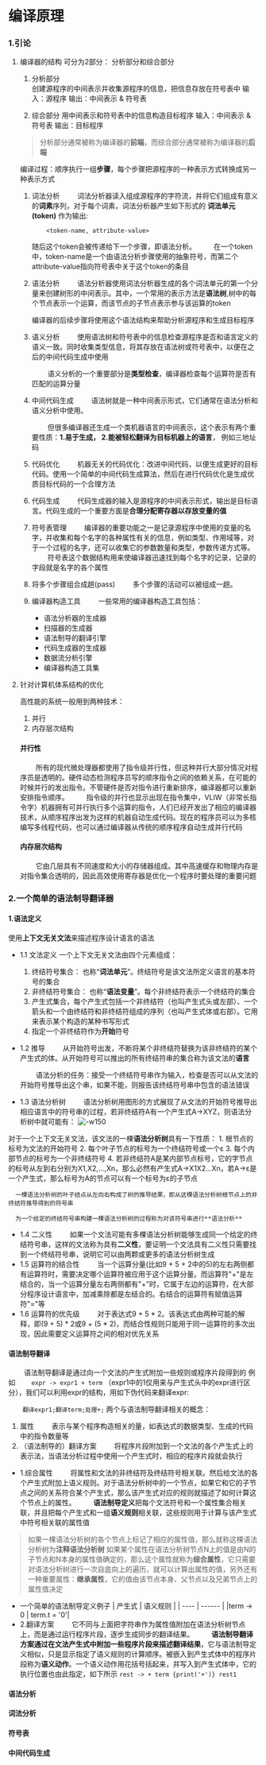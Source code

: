 # 编译原理
### 1.引论
1. 编译器的结构
    可分为2部分： 分析部分和综合部分
    1. 分析部分  
    创建源程序的中间表示并收集源程序的信息，把信息存放在符号表中
    输入：源程序
    输出：中间表示 & 符号表
    
    1. 综合部分 
    用中间表示和符号表中的信息构造目标程序
    输入：中间表示 & 符号表
    输出：目标程序
    
   > 分析部分通常被称为编译器的**前端**，而综合部分通常被称为编译器的**后端**
   
   编译过程：顺序执行一组**步骤**，每个步骤把源程序的一种表示方式转换成另一种表示方式
      
      1. 词法分析
       &nbsp;&nbsp;&nbsp;&nbsp;&nbsp;&nbsp;&nbsp;&nbsp;词法分析器读入组成源程序的字符流，并将它们组成有意义的**词素**序列，对于每个词素，词法分析器产生如下形式的 __词法单元\(token)__ 作为输出:
       
                 <token-name, attribute-value>
       
         随后这个token会被传递给下一个步骤，即语法分析。
   &nbsp;&nbsp;&nbsp;&nbsp;&nbsp;&nbsp;&nbsp;&nbsp;在一个token中，token-name是一个由语法分析步骤使用的抽象符号，而第二个attribute-value指向符号表中关于这个token的条目
   
      2. 语法分析
      &nbsp;&nbsp;&nbsp;&nbsp;&nbsp;&nbsp;&nbsp;&nbsp;语法分析器使用词法分析器生成的各个词法单元的第一个分量来创建树形的中间表示。其中，一个常用的表示方法是**语法树**,树中的每个节点表示一个运算，而该节点的子节点表示参与该运算的token
      
         编译器的后续步骤将使用这个语法结构来帮助分析源程序和生成目标程序
     3. 语义分析
         &nbsp;&nbsp;&nbsp;&nbsp;&nbsp;&nbsp;&nbsp;&nbsp;使用语法树和符号表中的信息检查源程序是否和语言定义的语义一致。同时收集类型信息，将其存放在语法树或符号表中，以便在之后的中间代码生成中使用
         
         &nbsp;&nbsp;&nbsp;&nbsp;&nbsp;&nbsp;&nbsp;&nbsp;语义分析的一个重要部分是**类型检查**，编译器检查每个运算符是否有匹配的运算分量
     4. 中间代码生成
     &nbsp;&nbsp;&nbsp;&nbsp;&nbsp;&nbsp;&nbsp;&nbsp;语法树就是一种中间表示形式，它们通常在语法分析和语义分析中使用。
     
        &nbsp;&nbsp;&nbsp;&nbsp;&nbsp;&nbsp;&nbsp;&nbsp;但很多编译器还生成一个类机器语言的中间表示，这个表示有两个重要性质：**1.易于生成， 2.能被轻松翻译为目标机器上的语言**， 例如三地址码
        
    5. 代码优化 
       &nbsp;&nbsp;&nbsp;&nbsp;&nbsp;&nbsp;&nbsp;&nbsp;机器无关的代码优化：改进中间代码，以便生成更好的目标代码。使用一个简单的中间代码生成算法，然后在进行代码优化是生成优质目标代码的一个合理方法
       
    6. 代码生成
       &nbsp;&nbsp;&nbsp;&nbsp;&nbsp;&nbsp;&nbsp;&nbsp;代码生成器的输入是源程序的中间表示形式，输出是目标语言。代码生成的一个重要方面是**合理分配寄存器以存放变量的值**
       
    7. 符号表管理
       &nbsp;&nbsp;&nbsp;&nbsp;&nbsp;&nbsp;&nbsp;&nbsp;编译器的重要功能之一是记录源程序中使用的变量的名字，并收集和每个名字的各种属性有关的信息，例如类型、作用域等，对于一个过程的名字，还可以收集它的参数数量和类型，参数传递方式等。
       &nbsp;&nbsp;&nbsp;&nbsp;&nbsp;&nbsp;&nbsp;&nbsp;符号表这个数据结构用来使编译器迅速找到每个名字的记录，记录的字段就是名字的各个属性
    
    8. 将多个步骤组合成趟(pass)
        &nbsp;&nbsp;&nbsp;&nbsp;&nbsp;&nbsp;&nbsp;&nbsp;多个步骤的活动可以被组成一趟。
        
    9. 编译器构造工具
       &nbsp;&nbsp;&nbsp;&nbsp;&nbsp;&nbsp;&nbsp;&nbsp;一些常用的编译器构造工具包括：
       * 语法分析器的生成器
       * 扫描器的生成器
       * 语法制导的翻译引擎
       * 代码生成器的生成器
       * 数据流分析引擎
       * 编译器构造工具集
       
2. 针对计算机体系结构的优化
 
     高性能的系统一般用到两种技术：
     1. 并行 
     2. 内存层次结构
     
     #### 并行性
     &nbsp;&nbsp;&nbsp;&nbsp;&nbsp;&nbsp;&nbsp;&nbsp;所有的现代微处理器都使用了指令级并行性，但这种并行大部分情况对程序员是透明的。硬件动态检测程序员写的顺序指令之间的依赖关系，在可能的时候并行的发出指令。不管硬件是否对指令进行重新排序，编译器都可以重新安排指令顺序。
     &nbsp;&nbsp;&nbsp;&nbsp;&nbsp;&nbsp;&nbsp;&nbsp;指令级的并行也显示出现在指令集中，VLIW（非常长指令字）机器拥有可并行执行多个运算的指令，人们已经开发出了相应的编译器技术，从顺序程序出发为这样的机器自动生成代码。现在的程序员可以为多核编写多线程代码，也可以通过编译器从传统的顺序程序自动生成并行代码
     
     #### 内存层次结构
     &nbsp;&nbsp;&nbsp;&nbsp;&nbsp;&nbsp;&nbsp;&nbsp;它由几层具有不同速度和大小的存储器组成。其中高速缓存和物理内存是对指令集合透明的，因此高效使用寄存器是优化一个程序时要处理的重要问题
     
### 2.一个简单的语法制导翻译器


  #### 1.语法定义
  使用**上下文无关文法**来描述程序设计语言的语法
  - 1.1 文法定义
  一个上下文无关文法由四个元素组成：
       1. 终结符号集合： 也称“**词法单元**”。终结符号是该文法所定义语言的基本符号的集合
       2. 非终结符号集合： 也称“**语法变量**”。每个非终结符表示一个终结符的集合
       3. 产生式集合，每个产生式包括一个非终结符（也叫产生式头或左部）、一个箭头和一个由终结符和非终结符组成的序列（也叫产生式体或右部）。它用来表示某个构造的某种书写形式
       4. 指定一个非终结符作为**开始**符号
  
  - 1.2 推导
    &nbsp;&nbsp;&nbsp;&nbsp;&nbsp;&nbsp;&nbsp;&nbsp;从开始符号出发，不断将某个非终结符替换为该非终结符的某个产生式的体。从开始符号可以推出的所有终结符串的集合称为该文法的**语言**
    
    &nbsp;&nbsp;&nbsp;&nbsp;&nbsp;&nbsp;&nbsp;&nbsp;语法分析的任务：接受一个终结符号串作为输入，检查是否可以从文法的开始符号推导出这个串，如果不能，则报告该终结符号串中包含的语法错误
    
  - 1.3 语法分析树
    &nbsp;&nbsp;&nbsp;&nbsp;&nbsp;&nbsp;&nbsp;&nbsp;语法分析树用图形的方式展现了从文法的开始符号推导出相应语言中的符号串的过程，若非终结符A有一个产生式A->XYZ，则语法分析树中就可能有：
    ![-w150](media/16852850885961/16823478714014.png)

   对于一个上下文无关文法，该文法的一棵**语法分析树**具有一下性质：
      1. 根节点的标号为文法的开始符号
      2. 每个叶子节点的标号为一个终结符号或一个ε
      3. 每个内部节点的标号为一个非终结符号
      4. 若非终结符A是某内部节点标号，它的字节点的标号从左到右分别为X1,X2,...,Xn，那么必然有产生式A->X1X2...Xn，若A->ε是一个产生式，那么标号为A的节点可以有一个标号为ε的子节点

      一棵语法分析树的叶子结点从左向右构成了树的推导结果，即从这棵语法分析树根节点上的非终结符推导得到的符号串
      
      为一个给定的终结符号串构建一棵语法分析树的过程称为对该符号串进行**语法分析**
      
- 1.4 二义性
      &nbsp;&nbsp;&nbsp;&nbsp;&nbsp;&nbsp;&nbsp;&nbsp;如果一个文法可能有多棵语法分析树能够生成同一个给定的终结符号串，这样的文法称为具有**二义性**，要证明一个文法具有二义性只需要找到一个终结符号串，说明它可以由两颗或更多的语法分析树生成
- 1.5 运算符的结合性
      &nbsp;&nbsp;&nbsp;&nbsp;&nbsp;&nbsp;&nbsp;&nbsp;当一个运算分量(比如9 + 5 + 2中的5)的左右两侧都有运算符时，需要决定哪个运算符被应用于这个运算分量。而运算符"+"是左结合的，当一个运算分量左右两侧都有"+"时，它属于左边的运算符，在大部分程序设计语言中，加减乘除都是左结合的。右结合的运算符有赋值运算符"="等
- 1.6 运算符的优先级
      &nbsp;&nbsp;&nbsp;&nbsp;&nbsp;&nbsp;&nbsp;&nbsp;对于表达式9 + 5 * 2。该表达式由两种可能的解释，即(9 + 5) * 2或9 + (5 * 2)，而结合性规则只能用于同一运算符的多次出现，因此需要定义运算符之间的相对优先关系
#### 语法制导翻译
&nbsp;&nbsp;&nbsp;&nbsp;&nbsp;&nbsp;&nbsp;&nbsp;语法制导翻译是通过向一个文法的产生式附加一些规则或程序片段得到的
例如
`     expr -> expr1 + term
`
（expr1中的1仅用来与产生式头中的expr进行区分），我们可以利用expr的结构，用如下伪代码来翻译expr:

`     翻译expr1;翻译term;处理+;
`
两个与语法制导翻译相关的概念：
1. 属性
 &nbsp;&nbsp;&nbsp;&nbsp;&nbsp;&nbsp;&nbsp;&nbsp;表示与某个程序构造相关的量，如表达式的数据类型、生成的代码中的指令数量等
2. （语法制导的）翻译方案
 &nbsp;&nbsp;&nbsp;&nbsp;&nbsp;&nbsp;&nbsp;&nbsp;将程序片段附加到一个文法的各个产生式上的表示法，当语法分析过程中使用一个产生式时，相应的程序片段就会执行
- 1.综合属性
&nbsp;&nbsp;&nbsp;&nbsp;&nbsp;&nbsp;&nbsp;&nbsp;将属性和文法的非终结符及终结符号相关联。然后给文法的各个产生式附加上语义规则。对于语法分析树中的一个节点，如果它和它的子节点之间的关系符合某个产生式，那么该产生式对应的规则就描述了如何计算这个节点上的属性。
&nbsp;&nbsp;&nbsp;&nbsp;&nbsp;&nbsp;&nbsp;&nbsp;**语法制导定义**把每个文法符号和一个属性集合相关联，并且把每个产生式和一组**语义规则**相关联，这些规则用于计算与该产生式中符号相关联的属性值
> 如果一棵语法分析树的各个节点上标记了相应的属性值，那么就称这棵语法分析树为**注释语法分析树**
> 如果某个属性在语法分析树节点N上的值是由N的子节点和N本身的属性值确定的，那么这个属性就称为**综合属性**，它只需要对语法分析树进行一次自底向上的遍历，就可以计算出属性的值，另外还有一种重要属性：**继承属性**，它的值由该节点本身、父节点以及兄弟节点上的属性值决定
- 一个简单的语法制导定义例子
  | 产生式 | 语义规则 |
  | ----  | ------  |
  |term -> 0 | term.t = '0'|
- 2.翻译方案
&nbsp;&nbsp;&nbsp;&nbsp;&nbsp;&nbsp;&nbsp;&nbsp;它不同与上面把字符串作为属性值附加在语法分析树节点上，而是通过运行程序片段，逐步生成同步的翻译结果。
&nbsp;&nbsp;&nbsp;&nbsp;&nbsp;&nbsp;&nbsp;&nbsp;**语法制导翻译方案通过在文法产生式中附加一些程序片段来描述翻译结果**，它与语法制导定义相似，只是显示指定了语义规则的计算顺序。被嵌入到产生式体中的程序片段称为**语义动作**。一个语义动作用花括号括起来，并写入到产生式体中，它的执行位置也由此指定，如下所示
` rest -> + term {print('+')} rest1
`

#### 语法分析
#### 词法分析
#### 符号表
#### 中间代码生成